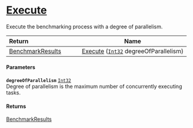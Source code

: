 # [Execute](./VerifierBenchmark--Execute.md)

Execute the benchmarking process with a degree of parallelism.

| <span>Return&nbsp;&nbsp;&nbsp;&nbsp;&nbsp;&nbsp;&nbsp;&nbsp;&nbsp;&nbsp;&nbsp;&nbsp;&nbsp;&nbsp;&nbsp;&nbsp;&nbsp;&nbsp;&nbsp;&nbsp;&nbsp;&nbsp;&nbsp;&nbsp;&nbsp;&nbsp;&nbsp;&nbsp;&nbsp;&nbsp;</span> | Name | 
| --- | --- | 
| [BenchmarkResults](./../BenchmarkResults.md) | [Execute](./VerifierBenchmark--Execute.md) ([`Int32`](https://docs.microsoft.com/en-us/dotnet/api/System.Int32) degreeOfParallelism) | 


#### Parameters
**`degreeOfParallelism`**  [`Int32`](https://docs.microsoft.com/en-us/dotnet/api/System.Int32)<br>Degree of parallelism is the maximum number of concurrently executing tasks.
#### Returns
[BenchmarkResults](./../BenchmarkResults.md)<br>
